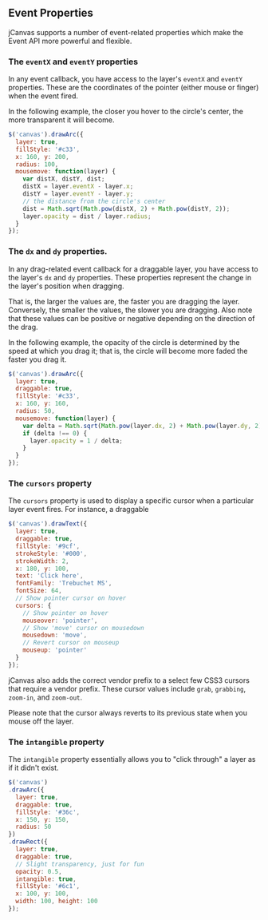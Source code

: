 ## Event Properties

jCanvas supports a number of event-related properties which make the Event API more powerful and flexible.

### The `eventX` and `eventY` properties

In any event callback, you have access to the layer's `eventX` and `eventY` properties. These are the coordinates of the pointer (either mouse or finger) when the event fired.

In the following example, the closer you hover to the circle's center, the more transparent it will become.

```javascript
$('canvas').drawArc({
  layer: true,
  fillStyle: '#c33',
  x: 160, y: 200,
  radius: 100,
  mousemove: function(layer) {
    var distX, distY, dist;
    distX = layer.eventX - layer.x;
    distY = layer.eventY - layer.y;
    // the distance from the circle's center
    dist = Math.sqrt(Math.pow(distX, 2) + Math.pow(distY, 2));
    layer.opacity = dist / layer.radius;
  }
});
```

### The `dx` and `dy` properties.

In any drag-related event callback for a draggable layer, you have access to the layer's `dx` and `dy` properties. These properties represent the change in the layer's position when dragging.

That is, the larger the values are, the faster you are dragging the layer. Conversely, the smaller the values, the slower you are dragging. Also note that these values can be positive or negative depending on the direction of the drag.

In the following example, the opacity of the circle is determined by the speed at which you drag it; that is, the circle will become more faded the faster you drag it.

```javascript
$('canvas').drawArc({
  layer: true,
  draggable: true,
  fillStyle: '#c33',
  x: 160, y: 160,
  radius: 50,
  mousemove: function(layer) {
    var delta = Math.sqrt(Math.pow(layer.dx, 2) + Math.pow(layer.dy, 2));
    if (delta !== 0) {
      layer.opacity = 1 / delta;
    }
  }
});
```

### The `cursors` property

The `cursors` property is used to display a specific cursor when a particular layer event fires. For instance, a draggable

```javascript
$('canvas').drawText({
  layer: true,
  draggable: true,
  fillStyle: '#9cf',
  strokeStyle: '#000',
  strokeWidth: 2,
  x: 180, y: 100,
  text: 'Click here',
  fontFamily: 'Trebuchet MS',
  fontSize: 64,
  // Show pointer cursor on hover
  cursors: {
    // Show pointer on hover
    mouseover: 'pointer',
    // Show 'move' cursor on mousedown
    mousedown: 'move',
    // Revert cursor on mouseup
    mouseup: 'pointer'
  }
});
```

jCanvas also adds the correct vendor prefix to a select few CSS3 cursors that require a vendor prefix. These cursor values include `grab`, `grabbing`, `zoom-in`, and `zoom-out`.

Please note that the cursor always reverts to its previous state when you mouse off the layer.

### The `intangible` property

The `intangible` property essentially allows you to "click through" a layer as if it didn't exist.

```javascript
$('canvas')
.drawArc({
  layer: true,
  draggable: true,
  fillStyle: '#36c',
  x: 150, y: 150,
  radius: 50
})
.drawRect({
  layer: true,
  draggable: true,
  // Slight transparency, just for fun
  opacity: 0.5,
  intangible: true,
  fillStyle: '#6c1',
  x: 100, y: 100,
  width: 100, height: 100
});
```
